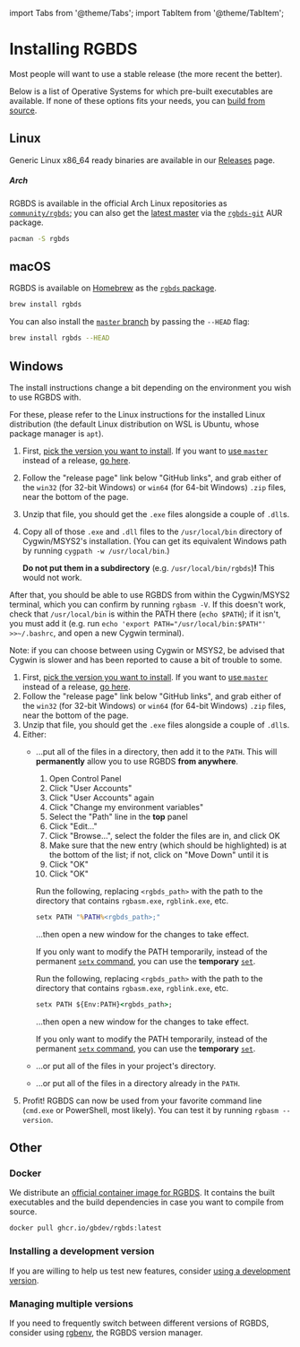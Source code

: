 
import Tabs from '@theme/Tabs';
import TabItem from '@theme/TabItem';

# Installing RGBDS

Most people will want to use a stable release (the more recent the better). 

Below is a list of Operative Systems for which pre-built executables are available. If none of these options fits your needs, you can [build from source](/install/source).


## Linux

Generic Linux x86_64 ready binaries are available in our [Releases](https://github.com/gbdev/rgbds/releases) page.

##### Arch

RGBDS is available in the official Arch Linux repositories as [`community/rgbds`](https://www.archlinux.org/packages/community/x86_64/rgbds/); you can also get the [latest master](/docs/master) via the [`rgbds-git`](https://aur.archlinux.org/packages/rgbds-git) AUR package.

```bash
pacman -S rgbds
```


## macOS

RGBDS is available on [Homebrew](https://brew.sh) as the [`rgbds` package](https://formulae.brew.sh/formula/rgbds).

```bash
brew install rgbds
```

You can also install the [`master` branch](/docs/master) by passing the `--HEAD` flag:

```bash
brew install rgbds --HEAD
```

## Windows

The install instructions change a bit depending on the environment you wish to use RGBDS with.

<Tabs>
<TabItem value="wsl" label="WSL / Linux-like environments">

For these, please refer to the Linux instructions for the installed Linux distribution (the default Linux distribution on WSL is Ubuntu, whose package manager is `apt`).

</TabItem>
<TabItem value="cygwin" label="Cygwin / MSYS2">

1. First, [pick the version you want to install](/docs). If you want to [use `master`](/docs/master/#what) instead of a release, [go here](/install/master).
2. Follow the "release page" link below "GitHub links", and grab either of the `win32` (for 32-bit Windows) or `win64` (for 64-bit Windows) `.zip` files, near the bottom of the page.
3. Unzip that file, you should get the `.exe` files alongside a couple of `.dll`s.
4. Copy all of those `.exe` and `.dll` files to the `/usr/local/bin` directory of Cygwin/MSYS2's installation.
   (You can get its equivalent Windows path by running `cygpath -w /usr/local/bin`.)

   **Do not put them in a subdirectory** (e.g. `/usr/local/bin/rgbds`)**!**
   This would not work.

After that, you should be able to use RGBDS from within the Cygwin/MSYS2 terminal, which you can confirm by running `rgbasm -V`.
If this doesn't work, check that `/usr/local/bin` is within the PATH there (`echo $PATH`); if it isn't, you must add it (e.g. run `echo 'export PATH="/usr/local/bin:$PATH"' >>~/.bashrc`, and open a new Cygwin terminal).

Note: if you can choose between using Cygwin or MSYS2, be advised that Cygwin is slower and has been reported to cause a bit of trouble to some.

</TabItem>
<TabItem value="win32" label="None of those">

1. First, [pick the version you want to install](/docs). If you want to [use `master`](/docs/master/#what) instead of a release, [go here](/install/master).
2. Follow the "release page" link below "GitHub links", and grab either of the `win32` (for 32-bit Windows) or `win64` (for 64-bit Windows) `.zip` files, near the bottom of the page.
3. Unzip that file, you should get the `.exe` files alongside a couple of `.dll`s.
4. Either:
   - ...put all of the files in a directory, then add it to the `PATH`.
     This will **permanently** allow you to use RGBDS **from anywhere**.

     <Tabs>
     <TabItem value="gui" label="Graphically">

       1. Open Control Panel
       2. Click "User Accounts"
       3. Click "User Accounts" again
       4. Click "Change my environment variables"
       5. Select the "Path" line in the **top** panel
       6. Click "Edit..."
       7. Click "Browse...", select the folder the files are in, and click OK
       8. Make sure that the new entry (which should be highlighted) is at the bottom of the list; if not, click on "Move Down" until it is
       9. Click "OK"
       10. Click "OK"

     </TabItem>
     <TabItem value="cmd.exe" label="cmd.exe">

       Run the following, replacing `<rgbds_path>` with the path to the directory that contains `rgbasm.exe`, `rgblink.exe`, etc.

       ```cmd
       setx PATH "%PATH%<rgbds_path>;"
       ```

       ...then open a new window for the changes to take effect.

       If you only want to modify the PATH temporarily, instead of the permanent [`setx` command](https://docs.microsoft.com/en-us/windows-server/administration/windows-commands/setx), you can use  the **temporary** [`set`](https://docs.microsoft.com/en-us/windows-server/administration/windows-commands/set_1).

     </TabItem>
     <TabItem value="pwsh" label="PowerShell">

       Run the following, replacing `<rgbds_path>` with the path to the directory that contains `rgbasm.exe`, `rgblink.exe`, etc.

       ```cmd
       setx PATH ${Env:PATH}<rgbds_path>;
       ```

       ...then open a new window for the changes to take effect.

       If you only want to modify the PATH temporarily, instead of the permanent [`setx` command](https://docs.microsoft.com/en-us/windows-server/administration/windows-commands/setx), you can use  the **temporary** [`set`](https://docs.microsoft.com/en-us/windows-server/administration/windows-commands/set_1).

     </TabItem>
     </Tabs>

   - ...or put all of the files in your project's directory.
   - ...or put all of the files in a directory already in the `PATH`.
5. Profit! RGBDS can now be used from your favorite command line (`cmd.exe` or PowerShell, most likely). You can test it by running `rgbasm --version`.

</TabItem>
</Tabs>

## Other

### Docker

We distribute an [official container image for RGBDS](https://github.com/gbdev/rgbds/pkgs/container/rgbds). It contains the built executables and the build dependencies in case you want to compile from source.

```bash
docker pull ghcr.io/gbdev/rgbds:latest
```

### Installing a development version

If you are willing to help us test new features, consider [using a development version](/install/master).

### Managing multiple versions

If you need to frequently switch between different versions of RGBDS, consider using [rgbenv](https://github.com/gbdev/rgbenv), the RGBDS version manager.
